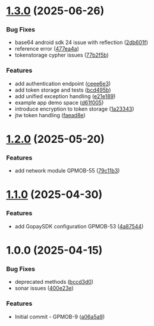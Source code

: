 # [1.3.0](https://bitbucket.org/gp-gopay/gp-gw-android-sdk/compare/1.2.0...1.3.0) (2025-06-26)


### Bug Fixes

* base64 android sdk 24 issue with reflection ([2db601f](https://bitbucket.org/gp-gopay/gp-gw-android-sdk/commits/2db601f9c4c7968aaf6910a394b375b094b2bd96))
* reference error ([477ea4a](https://bitbucket.org/gp-gopay/gp-gw-android-sdk/commits/477ea4ae19f8dae241c9fd035522d95c3f217f84))
* tokenstorage cypher issues ([77b2f5b](https://bitbucket.org/gp-gopay/gp-gw-android-sdk/commits/77b2f5b09ae5461c80a558a230f693a28c751252))


### Features

* add authentication endpoint ([ceee6e3](https://bitbucket.org/gp-gopay/gp-gw-android-sdk/commits/ceee6e3ad219baa8b16ddc08d681646ddd667a6f))
* add token storage and tests ([bcd495b](https://bitbucket.org/gp-gopay/gp-gw-android-sdk/commits/bcd495bdfb0035056cd041f71b7e6a6a96e94b99))
* add unified exception handling ([e21e189](https://bitbucket.org/gp-gopay/gp-gw-android-sdk/commits/e21e1894d127c533ced6e051460ad8113f853260))
* example app demo space ([d61f005](https://bitbucket.org/gp-gopay/gp-gw-android-sdk/commits/d61f005dab7d52db9791698ad79fa0983da4da64))
* introduce encryption to token storage ([1a23343](https://bitbucket.org/gp-gopay/gp-gw-android-sdk/commits/1a2334393167ebf79fa2858a3a04ed720abec84e))
* jtw token handling ([faead8e](https://bitbucket.org/gp-gopay/gp-gw-android-sdk/commits/faead8ee5db6be0f59e26ce543d7a7e24edabe16))

# [1.2.0](https://bitbucket.org/gp-gopay/gp-gw-android-sdk/compare/1.1.0...1.2.0) (2025-05-20)


### Features

* add network module GPMOB-55 ([79c11b3](https://bitbucket.org/gp-gopay/gp-gw-android-sdk/commits/79c11b3bb6c76bc123b4f23876eb45c36d6a3aed))

# [1.1.0](https://bitbucket.org/gp-gopay/gp-gw-android-sdk/compare/1.0.0...1.1.0) (2025-04-30)


### Features

*  add GopaySDK configuration GPMOB-53 ([4a87544](https://bitbucket.org/gp-gopay/gp-gw-android-sdk/commits/4a87544a2b64738be8db5c942136fc47eca42179))

# 1.0.0 (2025-04-15)


### Bug Fixes

* deprecated methods ([bccd3d0](https://bitbucket.org/gp-gopay/gp-gw-android-sdk/commits/bccd3d050f8a90a1bed63cc8f0125f4dba303d5e))
* sonar issues ([400e23e](https://bitbucket.org/gp-gopay/gp-gw-android-sdk/commits/400e23e7b5493ad2a09119eb842551b97c5ed895))


### Features

* Initial commit - GPMOB-9 ([a06a5a9](https://bitbucket.org/gp-gopay/gp-gw-android-sdk/commits/a06a5a9cdd66bb13a8dc0724e97bec82f0c700a5))
